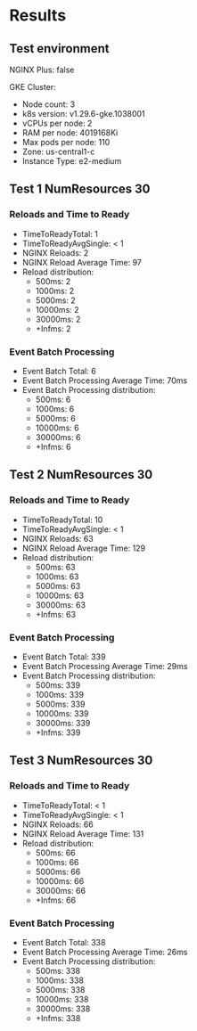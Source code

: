 # Results

## Test environment

NGINX Plus: false

GKE Cluster:

- Node count: 3
- k8s version: v1.29.6-gke.1038001
- vCPUs per node: 2
- RAM per node: 4019168Ki
- Max pods per node: 110
- Zone: us-central1-c
- Instance Type: e2-medium

## Test 1 NumResources 30

### Reloads and Time to Ready

- TimeToReadyTotal: 1
- TimeToReadyAvgSingle: < 1
- NGINX Reloads: 2
- NGINX Reload Average Time: 97
- Reload distribution:
	- 500ms: 2
	- 1000ms: 2
	- 5000ms: 2
	- 10000ms: 2
	- 30000ms: 2
	- +Infms: 2

### Event Batch Processing

- Event Batch Total: 6
- Event Batch Processing Average Time: 70ms
- Event Batch Processing distribution:
	- 500ms: 6
	- 1000ms: 6
	- 5000ms: 6
	- 10000ms: 6
	- 30000ms: 6
	- +Infms: 6


## Test 2 NumResources 30

### Reloads and Time to Ready

- TimeToReadyTotal: 10
- TimeToReadyAvgSingle: < 1
- NGINX Reloads: 63
- NGINX Reload Average Time: 129
- Reload distribution:
	- 500ms: 63
	- 1000ms: 63
	- 5000ms: 63
	- 10000ms: 63
	- 30000ms: 63
	- +Infms: 63

### Event Batch Processing

- Event Batch Total: 339
- Event Batch Processing Average Time: 29ms
- Event Batch Processing distribution:
	- 500ms: 339
	- 1000ms: 339
	- 5000ms: 339
	- 10000ms: 339
	- 30000ms: 339
	- +Infms: 339


## Test 3 NumResources 30

### Reloads and Time to Ready

- TimeToReadyTotal: < 1
- TimeToReadyAvgSingle: < 1
- NGINX Reloads: 66
- NGINX Reload Average Time: 131
- Reload distribution:
	- 500ms: 66
	- 1000ms: 66
	- 5000ms: 66
	- 10000ms: 66
	- 30000ms: 66
	- +Infms: 66

### Event Batch Processing

- Event Batch Total: 338
- Event Batch Processing Average Time: 26ms
- Event Batch Processing distribution:
	- 500ms: 338
	- 1000ms: 338
	- 5000ms: 338
	- 10000ms: 338
	- 30000ms: 338
	- +Infms: 338
